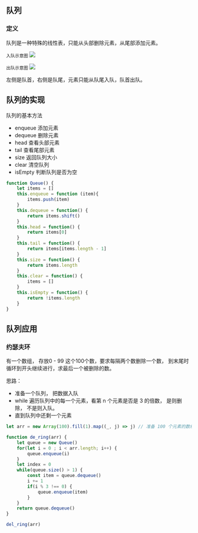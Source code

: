 ## 队列

### 定义

队列是一种特殊的线性表，只能从头部删除元素，从尾部添加元素。

`入队示意图`
![](https://user-gold-cdn.xitu.io/2020/4/24/171ac933fea3b530?w=908&h=756&f=png&s=67268)

`出队示意图`
![](https://user-gold-cdn.xitu.io/2020/4/24/171ac9609ce45654?w=921&h=789&f=png&s=64469)

左侧是队首，右侧是队尾，元素只能从队尾入队，队首出队。

## 队列的实现

队列的基本方法

- enqueue  添加元素
- dequeue 删除元素
- head  查看头部元素
- tail 查看尾部元素
- size 返回队列大小
- clear 清空队列
- isEmpty 判断队列是否为空

```js
function Queue() {
    let items = []
    this.enqueue = function (item){
        items.push(item)
    }
    this.dequeue = function() {
        return items.shift()
    }
    this.head = function() {
        return items[0]
    }
    this.tail = function() {
        return items[items.length - 1]
    }
    this.size = function() {
        return items.length
    }
    this.clear = function() {
        items = []
    }
    this.isEmpty = function() {
        return !items.length
    }
}
```

## 队列应用

### 约瑟夫环

有一个数组， 存放0 - 99 这个100个数，要求每隔两个数删除一个数， 到末尾时循环到开头继续进行，求最后一个被删除的数。

思路：
- 准备一个队列， 把数据入队
- while 遍历队列中的每一个元素，看第 n 个元素是否是 3 的倍数， 是则删除， 不是则入队。
- 直到队列中还剩一个元素

```js
let arr = new Array(100).fill(1).map((_, j) => j) // 准备 100 个元素的数组

function de_ring(arr) {
    let queue = new Queue()
    for(let i = 0 ; i < arr.length; i++) {
        queue.enqueue(i)
    }
    let index = 0
    while(queue.size() > 1) {
        const item = queue.dequeue()
        i += 1
        if(i % 3 !== 0) {
            queue.enqueue(item)
        }
    }
    return queue.dequeue()
}

del_ring(arr)

```








